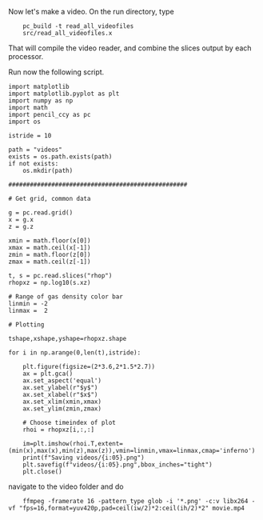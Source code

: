 
Now let's make a video. On the run directory, type 

		pc_build -t read_all_videofiles
		src/read_all_videofiles.x 
        
That will compile the video reader, and combine the slices output by each processor. 

Run now the following script. 

```
import matplotlib
import matplotlib.pyplot as plt
import numpy as np
import math
import pencil_ccy as pc
import os

istride = 10

path = "videos"
exists = os.path.exists(path)
if not exists:
    os.mkdir(path)

##################################################                                                    

# Get grid, common data                                                                               

g = pc.read.grid()
x = g.x
z = g.z

xmin = math.floor(x[0])
xmax = math.ceil(x[-1])
zmin = math.floor(z[0])
zmax = math.ceil(z[-1])

t, s = pc.read.slices("rhop")
rhopxz = np.log10(s.xz)

# Range of gas density color bar                                                                      
linmin = -2
linmax =  2

# Plotting                                                                                            

tshape,xshape,yshape=rhopxz.shape

for i in np.arange(0,len(t),istride):

    plt.figure(figsize=(2*3.6,2*1.5*2.7))
    ax = plt.gca()
    ax.set_aspect('equal')
    ax.set_ylabel(r"$y$")
    ax.set_xlabel(r"$x$")
    ax.set_xlim(xmin,xmax)
    ax.set_ylim(zmin,zmax)

    # Choose timeindex of plot                                                                        
    rhoi = rhopxz[i,:,:]

    im=plt.imshow(rhoi.T,extent=(min(x),max(x),min(z),max(z)),vmin=linmin,vmax=linmax,cmap='inferno')
    print(f"Saving videos/{i:05}.png")
    plt.savefig(f"videos/{i:05}.png",bbox_inches="tight")
    plt.close()

```

navigate to the video folder and do 

		ffmpeg -framerate 16 -pattern_type glob -i '*.png' -c:v libx264 -vf "fps=16,format=yuv420p,pad=ceil(iw/2)*2:ceil(ih/2)*2" movie.mp4
